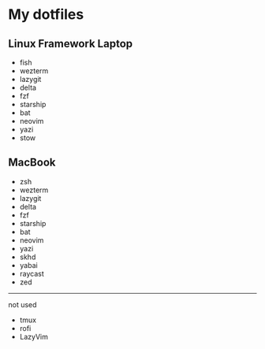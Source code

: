 # My dotfiles

## Linux Framework Laptop

- fish
- wezterm
- lazygit
- delta
- fzf
- starship
- bat
- neovim
- yazi
- stow

## MacBook

- zsh
- wezterm
- lazygit
- delta
- fzf
- starship
- bat
- neovim
- yazi
- skhd
- yabai
- raycast
- zed

---

not used

- tmux
- rofi
- LazyVim
